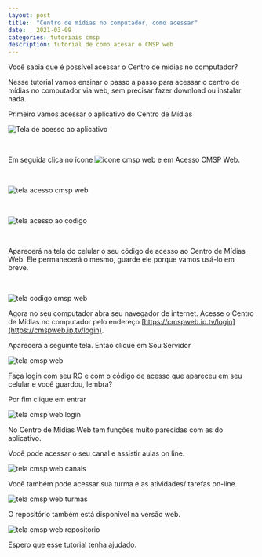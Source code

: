 ```yaml
---
layout: post
title:  "Centro de mídias no computador, como acessar"
date:   2021-03-09
categories: tutoriais cmsp
description: tutorial de como acesar o CMSP web
---
```


Você sabia que é possível acessar o Centro de mídias no computador?

Nesse tutorial vamos ensinar o passo a passo para acessar o centro de mídias no computador via web, sem precisar fazer download ou instalar nada.

Primeiro vamos acessar o aplicativo do Centro de Mídias

![Tela de acesso ao aplicativo](/assets/2021-03-09-cmsp-aula-aovivo/inicio.png)

<br>

Em seguida clica no ícone ![icone cmsp web](/assets/2021-03-09-cmsp-web/icone-cmsp-web.png) e em Acesso CMSP Web.

<br>

![tela acesso cmsp web](/assets/2021-03-09-cmsp-web/inicio-cmsp-web.png)

<br>

![tela acesso ao codigo](/assets/2021-03-09-cmsp-web/celular-codigo.png)

<br>

Aparecerá na tela do celular o seu código de acesso ao Centro de Mídias Web. Ele  permanecerá o mesmo, guarde ele porque vamos usá-lo em breve.

<br>

![tela codigo cmsp web](/assets/2021-03-09-cmsp-web/celular-codigo-web.png)

Agora no seu computador abra seu navegador de internet. Acesse o Centro de Mídias no computador pelo endereço [https://cmspweb.ip.tv/login](https://cmspweb.ip.tv/login). 

Aparecerá a seguinte tela. Então clique em Sou Servidor

![tela cmsp web](/assets/2021-03-09-cmsp-web/tela-cmsp-web.png)

Faça login com seu RG e com o código de acesso que apareceu em seu celular e você guardou, lembra?

Por fim clique em entrar

![tela cmsp web login](/assets/2021-03-09-cmsp-web/tela-login.png)

No Centro de Mídias Web tem funções muito parecidas com as do aplicativo.

Você pode acessar o seu canal e assistir aulas on line.

![tela cmsp web canais](/assets/2021-03-09-cmsp-web/canais-cmsp-web.png)

Você também pode acessar sua turma e as atividades/ tarefas on-line.

![tela cmsp web turmas](/assets/2021-03-09-cmsp-web/turmas-cmsp-web.png)

O repositório também está disponível na versão web.

![tela cmsp web repositorio](/assets/2021-03-09-cmsp-web/repositorio-cmsp-web.png)

Espero que esse tutorial tenha ajudado. 









